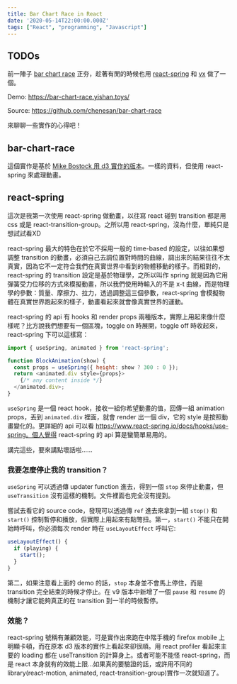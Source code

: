 ```yaml
---
title: Bar Chart Race in React
date: '2020-05-14T22:00:00.000Z'
tags: ["React", "programming", "Javascript"]
---
```


## TODOs

前一陣子 [bar chart race](https://app.flourish.studio/@flourish/bar-chart-race) 正夯，趁著有閒的時候也用 [react-spring](https://www.react-spring.io/) 和 [vx](https://vx-demo.now.sh) 做了一個。

Demo: https://bar-chart-race.yishan.toys/

Source: https://github.com/chenesan/bar-chart-race

來聊聊一些實作的心得吧！

## bar-chart-race

這個實作是基於 [Mike Bostock 用 d3 實作的版本](https://observablehq.com/@d3/bar-chart-race)。一樣的資料，但使用 react-spring 來處理動畫。



## react-spring

這次是我第一次使用 react-spring 做動畫，以往寫 react 碰到 transition 都是用 css 或是 react-transition-group。之所以用 react-spring，沒為什麼，單純只是想試試看XD

react-spring 最大的特色在於它不採用一般的 time-based 的設定，以往如果想調整 transition 的動畫，必須自己去調位置對時間的曲線，調出來的結果往往不太真實，因為它不一定符合我們在真實世界中看到的物體移動的樣子。而相對的，react-spring 的 transition 設定是基於物理學，之所以叫作 spring 就是因為它用彈簧受力位移的方式來模擬動畫，所以我們使用時輸入的不是 x-t 曲線，而是物理學的參數：質量、摩擦力、拉力，透過調整這三個參數，react-spring 會模擬物體在真實世界跑起來的樣子，動畫看起來就會像真實世界的運動。

react-spring 的 api 有 hooks 和 render props 兩種版本，實際上用起來像什麼樣呢？比方說我們想要有一個區塊，toggle on 時展開，toggle off 時收起來，react-spring 下可以這樣寫：

```javascript
import { useSpring, animated } from 'react-spring';

function BlockAnimation(show) {
  const props = useSpring({ height: show ? 300 : 0 });
  return <animated.div style={props}>
    {/* any content inside */}
  </animated.div>;
}

```

`useSpring` 是一個 react hook，接收一組你希望動畫的值，回傳一組 animation props，丟到 `animated.div` 裡面，就會 render 出一個 div，它的 style 是按照動畫變化的。更詳細的 api 可以看 https://www.react-spring.io/docs/hooks/use-spring。個人覺得 react-spring 的 api 算是蠻簡單易用的。

講完這些，要來講點壞話啦......

### 我要怎麼停止我的 transition？

`useSpring` 可以透過傳 updater function 進去，得到一個 `stop` 來停止動畫，但 `useTransition` 沒有這樣的機制。文件裡面也完全沒有提到。

嘗試去看它的 source code，發現可以透過傳 `ref` 進去來拿到一組 `stop()` 和 `start()` 控制暫停和播放，但實際上用起來有點彆扭。第一，`start()` 不能只在開始時呼叫，你必須每次 render 時在 `useLayoutEffect` 呼叫它:

```javascript
useLayoutEffect() {
  if (playing) {
    start();
  }
}
```

第二，如果注意看上面的 demo 的話，`stop` 本身並不會馬上停住，而是 transition 完全結束的時候才停止。在 v9 版本中新增了一個 `pause` 和 `resume` 的機制才讓它能夠真正的在 transition 到一半的時候暫停。

### 效能？

react-spring 號稱有兼顧效能，可是實作出來跑在中階手機的 firefox mobile 上明顯卡頓，而在原本 d3 版本的實作上看起來卻很順。用 react profiler 看起來主要的 loading 都在 useTransition 的計算身上。或者可能不能怪 react-spring，而是 react 本身就有的效能上限...如果真的要驗證的話，或許用不同的 library(react-motion, animated, react-transition-group)實作一次就知道了。
